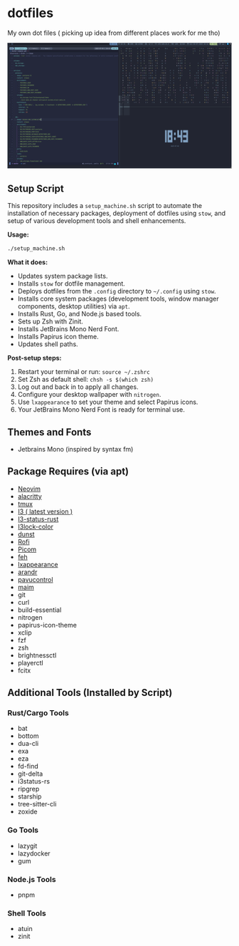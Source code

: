 # dotfiles

My own dot files ( picking up idea from different places work for me tho)

![Themes](screenshot.png)

## Setup Script

This repository includes a `setup_machine.sh` script to automate the installation of necessary packages, deployment of dotfiles using `stow`, and setup of various development tools and shell enhancements.

**Usage:**

```bash
./setup_machine.sh
```

**What it does:**

- Updates system package lists.
- Installs `stow` for dotfile management.
- Deploys dotfiles from the `.config` directory to `~/.config` using `stow`.
- Installs core system packages (development tools, window manager components, desktop utilities) via `apt`.
- Installs Rust, Go, and Node.js based tools.
- Sets up Zsh with Zinit.
- Installs JetBrains Mono Nerd Font.
- Installs Papirus icon theme.
- Updates shell paths.

**Post-setup steps:**

1. Restart your terminal or run: `source ~/.zshrc`
2. Set Zsh as default shell: `chsh -s $(which zsh)`
3. Log out and back in to apply all changes.
4. Configure your desktop wallpaper with `nitrogen`.
5. Use `lxappearance` to set your theme and select Papirus icons.
6. Your JetBrains Mono Nerd Font is ready for terminal use.

## Themes and Fonts

- Jetbrains Mono (inspired by syntax fm)

## Package Requires (via apt)

- [Neovim](https://neovim.io/)
- [alacritty](https://github.com/alacritty/alacritty)
- [tmux](https://github.com/tmux/tmux)
- [I3 ( latest version )](https://i3wm.org/)
- [I3-status-rust](https://github.com/greshake/i3status-rust)
- [I3lock-color](https://github.com/Raymo111/i3lock-color)
- [dunst](https://github.com/dunst-project/dunst)
- [Rofi](https://github.com/davatorium/rofi)
- [Picom](https://github.com/yshui/picom)
- [feh](https://feh.finalrewind.org/)
- [lxappearance](https://github.com/lxde/lxappearance)
- [arandr](https://github.com/haad/arandr)
- [pavucontrol](https://freedesktop.org/software/pulseaudio/pavucontrol/)
- [maim](https://github.com/naelstrof/maim)
- git
- curl
- build-essential
- nitrogen
- papirus-icon-theme
- xclip
- fzf
- zsh
- brightnessctl
- playerctl
- fcitx

## Additional Tools (Installed by Script)

### Rust/Cargo Tools
- bat
- bottom
- dua-cli
- exa
- eza
- fd-find
- git-delta
- i3status-rs
- ripgrep
- starship
- tree-sitter-cli
- zoxide

### Go Tools
- lazygit
- lazydocker
- gum

### Node.js Tools
- pnpm

### Shell Tools
- atuin
- zinit
